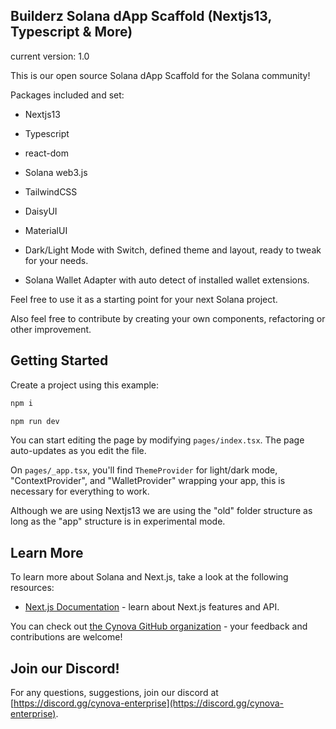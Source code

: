 ## Builderz Solana dApp Scaffold (Nextjs13, Typescript & More)
current version: 1.0

This is our open source Solana dApp Scaffold for the Solana community!

Packages included and set:

- Nextjs13
- Typescript
- react-dom
- Solana web3.js
- TailwindCSS
- DaisyUI
- MaterialUI

- Dark/Light Mode with Switch, defined theme and layout, ready to tweak for your needs.

- Solana Wallet Adapter with auto detect of installed wallet extensions.



Feel free to use it as a starting point for your next Solana project.


Also feel free to contribute by creating your own components, refactoring or other improvement.


## Getting Started

Create a project using this example:


```bash
npm i 
```

```bash
npm run dev
```

You can start editing the page by modifying `pages/index.tsx`. The page auto-updates as you edit the file.

On `pages/_app.tsx`, you'll find `ThemeProvider` for light/dark mode, "ContextProvider", and "WalletProvider" wrapping your app, this is necessary for everything to work.

Although we are using Nextjs13 we are using the "old" folder structure as long as the "app" structure is in experimental mode.

## Learn More

To learn more about Solana and Next.js, take a look at the following resources:


- [Next.js Documentation](https://nextjs.org/docs) - learn about Next.js features and API.

You can check out [the Cynova GitHub organization](https://github.com/cynova-enterprise) - your feedback and contributions are welcome!

## Join our Discord!

For any questions, suggestions, join our discord at [https://discord.gg/cynova-enterprise](https://discord.gg/cynova-enterprise).
